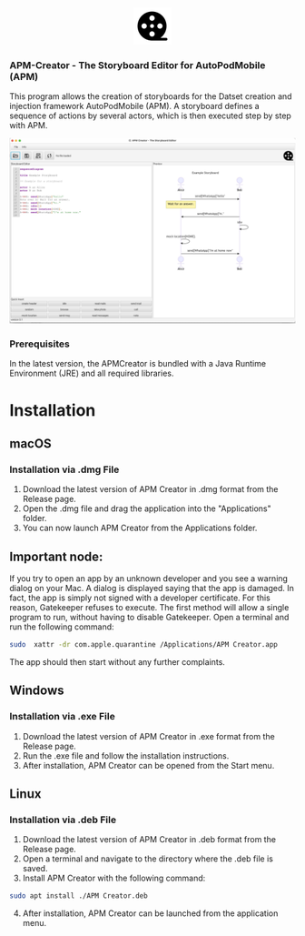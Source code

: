 <p align="center">
  <img src="src/main/resources/filmrole.png?raw=true" alt="APM Screenshot"/>
</p>

### APM-Creator - The Storyboard Editor for AutoPodMobile (APM)

This program allows the creation of storyboards for the Datset creation and injection framework AutoPodMobile (APM).
A storyboard defines a sequence of actions by several actors, which is then executed step by step with APM.

<p align="center">
  <img src="APMCreator_Screenshot.jpg?raw=true" alt="APM Screenshot"/>
</p>

### Prerequisites

In the latest version, the APMCreator is bundled with a Java Runtime Environment (JRE) and all required libraries.

# Installation
## macOS
### Installation via .dmg File

1. Download the latest version of APM Creator in .dmg format from the Release page.
2. Open the .dmg file and drag the application into the "Applications" folder.
3. You can now launch APM Creator from the Applications folder.

## Important node: 
If you try to open an app by an unknown developer and you see a warning dialog on your Mac.
A dialog is displayed saying that the app is damaged. In fact, the app is simply not signed 
with a developer certificate. For this reason, Gatekeeper refuses to execute. 
The first method will allow a single program to run, without having to disable Gatekeeper. 
Open a terminal and run the following command:

```bash
sudo  xattr -dr com.apple.quarantine /Applications/APM Creator.app
```
The app should then start without any further complaints. 

## Windows
### Installation via .exe File

1. Download the latest version of APM Creator in .exe format from the Release page.
2. Run the .exe file and follow the installation instructions.
3. After installation, APM Creator can be opened from the Start menu.


## Linux
### Installation via .deb File
1. Download the latest version of APM Creator in .deb format from the Release page.
2. Open a terminal and navigate to the directory where the .deb file is saved.
3. Install APM Creator with the following command:
```bash
sudo apt install ./APM Creator.deb
```

4. After installation, APM Creator can be launched from the application menu.
